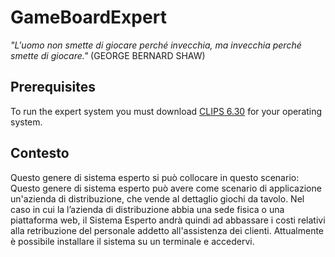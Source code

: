 # GameBoardExpert 
*"L'uomo non smette di giocare perché invecchia, ma invecchia perché smette di giocare."* (GEORGE BERNARD SHAW)

## Prerequisites

To run the expert system you must download [CLIPS 6.30](https://sourceforge.net/projects/clipsrules/files/CLIPS/6.30/) for your operating system.


## Contesto

Questo genere di sistema esperto si può collocare in questo scenario:
Questo genere di sistema esperto può avere come scenario di applicazione un'azienda di distribuzione, che vende al dettaglio giochi da tavolo. Nel caso in cui la l’azienda di distribuzione abbia una sede fisica o una piattaforma web, il Sistema Esperto andrà quindi ad abbassare i costi relativi alla retribuzione del personale addetto all'assistenza dei clienti.
Attualmente è possibile installare il sistema su un terminale e accedervi.
